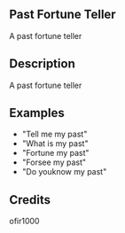 ## Past Fortune Teller
A past fortune teller

## Description
A past fortune teller

## Examples
 - "Tell me my past"
 - "What is my past"
 - "Fortune my past"
 - "Forsee my past"
 - "Do youknow my past"


## Credits
ofir1000


